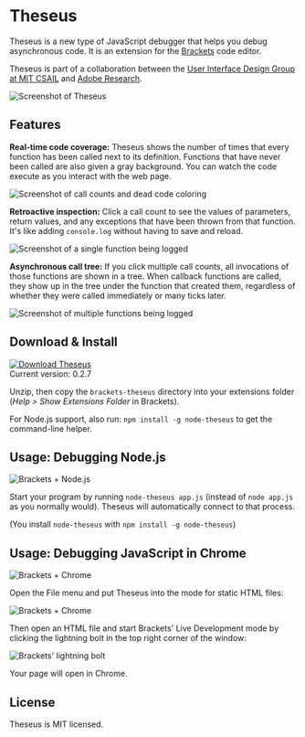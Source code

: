 Theseus
=======

Theseus is a new type of JavaScript debugger that helps you debug asynchronous code. It is an extension for the [Brackets](https://github.com/adobe/brackets) code editor.

Theseus is part of a collaboration between the [User Interface Design Group at MIT CSAIL](http://groups.csail.mit.edu/uid/) and [Adobe Research](http://research.adobe.com/).

![Screenshot of Theseus](https://raw.github.com/adobe-research/theseus/gh-pages/screenshot.png)

Features
--------

**Real-time code coverage:** Theseus shows the number of times that every function has been called next to its definition. Functions that have never been called are also given a gray background. You can watch the code execute as you interact with the web page.

![Screenshot of call counts and dead code coloring](https://raw.github.com/adobe-research/theseus/gh-pages/call-counts.png)

**Retroactive inspection:** Click a call count to see the values of parameters, return values, and any exceptions that have been thrown from that function. It's like adding `console.log` without having to save and reload.

![Screenshot of a single function being logged](https://raw.github.com/adobe-research/theseus/gh-pages/log1.png)

**Asynchronous call tree:** If you click multiple call counts, all invocations of those functions are shown in a tree. When callback functions are called, they show up in the tree under the function that created them, regardless of whether they were called immediately or many ticks later.

![Screenshot of multiple functions being logged](https://raw.github.com/adobe-research/theseus/gh-pages/log2.png)

Download & Install
------------------

[![Download Theseus](https://raw.github.com/adobe-research/theseus/gh-pages/download-button.png)](https://s3.amazonaws.com/alltom/theseus/theseus-0.2.7.zip)  
Current version: 0.2.7

Unzip, then copy the `brackets-theseus` directory into your extensions folder (*Help > Show Extensions Folder* in Brackets).

For Node.js support, also run: `npm install -g node-theseus` to get the command-line helper.

Usage: Debugging Node.js
------------------------

![Brackets + Node.js](https://raw.github.com/adobe-research/theseus/gh-pages/theseus-node.png)

Start your program by running `node-theseus app.js` (instead of `node app.js` as you normally would). Theseus will automatically connect to that process.

(You install `node-theseus` with `npm install -g node-theseus`)

Usage: Debugging JavaScript in Chrome
-------------------------------------

![Brackets + Chrome](https://raw.github.com/adobe-research/theseus/gh-pages/theseus-chrome.png)

Open the File menu and put Theseus into the mode for static HTML files:

![Brackets + Chrome](https://raw.github.com/adobe-research/theseus/gh-pages/theseus-mode-static.png)

Then open an HTML file and start Brackets' Live Development mode by clicking the lightning bolt in the top right corner of the window:

![Brackets' lightning bolt](https://raw.github.com/adobe-research/theseus/gh-pages/lightning-bolt.png)

Your page will open in Chrome.

License
-------

Theseus is MIT licensed.

